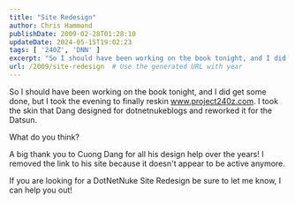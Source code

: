 ```yaml
---
title: "Site Redesign"
author: Chris Hammond
publishDate: 2009-02-28T01:28:10
updateDate: 2024-05-15T19:02:23
tags: [ '240Z', 'DNN' ]
excerpt: "So I should have been working on the book tonight, and I did get some done, but I took the evening to finally reskin www.project240z.com. I took the skin that Dang designed for dotnetnukeblogs and reworked it for the Datsun.  What do you think? "
url: /2009/site-redesign  # Use the generated URL with year
---
```

<p>So I should have been working on the book tonight, and I did get some done, but I took the evening to finally reskin <a href="https://www.project240z.com">www.project240z.com</a>. I took the skin that Dang designed for dotnetnukeblogs and reworked it for the Datsun.</p>  <p>What do you think?</p>  <p>A big thank you to Cuong Dang for all his design help over the years! I removed the link to his site because it doesn&#39;t appear to be active anymore.</p>  <p>If you are looking for a DotNetNuke Site Redesign be sure to let me know, I can help you out!</p> 
